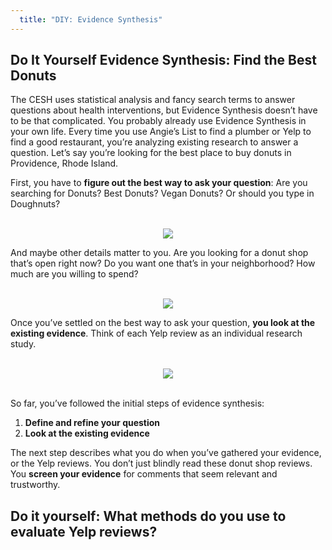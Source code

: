 ```yaml
---
  title: "DIY: Evidence Synthesis"
---
```


## Do It Yourself Evidence Synthesis: Find the Best Donuts

The CESH uses statistical analysis and fancy search terms to answer questions about health interventions, but Evidence Synthesis doesn’t have to be that complicated. You probably already use Evidence Synthesis in your own life. Every time you use Angie’s List to find a plumber or Yelp to find a good restaurant, you’re analyzing existing research to answer a question. Let’s say you’re looking for the best place to buy donuts in Providence, Rhode Island. 

First, you have to **figure out the best way to ask your question**: Are you searching for Donuts? Best Donuts? Vegan Donuts? Or should you type in Doughnuts?

<br>

<center>
<img src="{{site.baseurl}}/img/yelp.PNG" >
</center>




And maybe other details matter to you. Are you looking for a donut shop that’s open right now? Do you want one that’s in your neighborhood? How much are you willing to spend?

<br>


<center>
<img src="{{site.baseurl}}/img/yelp1.PNG" >
</center>


Once you’ve settled on the best way to ask your question, **you look at the existing evidence**. Think of each Yelp review as an individual research study. 

<br>

<center>
<img src="{{site.baseurl}}/img/yelp2.PNG" >
</center>

<br>

So far, you’ve followed the initial steps of evidence synthesis:

1. **Define and refine your question**
2. **Look at the existing evidence**

The next step describes what you do when you’ve gathered your evidence, or the Yelp reviews. You don’t just blindly read these donut shop reviews. You **screen your evidence** for comments that seem relevant and trustworthy. 


<div class="content-box-green">

<h2>Do it yourself: What methods do you use to evaluate Yelp reviews?</h2>

</div>

